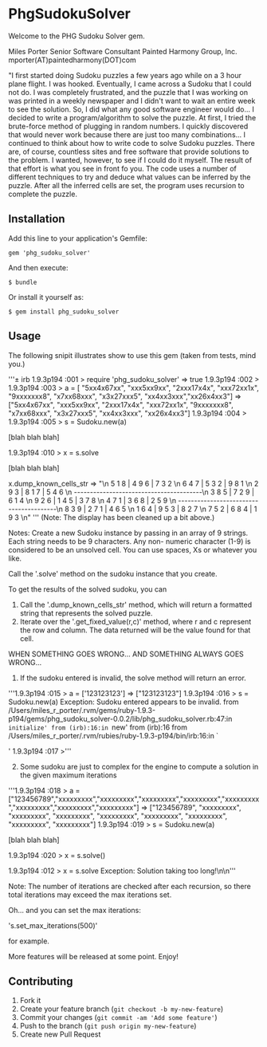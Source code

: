 # PhgSudokuSolver

Welcome to the PHG Sudoku Solver gem.

Miles Porter
Senior Software Consultant
Painted Harmony Group, Inc.
mporter(AT)paintedharmony(DOT)com

"I first started doing Sudoku puzzles a few years ago while on a 3 hour plane flight. I was hooked. Eventually, I came
across a Sudoku that I could not do. I was completely frustrated, and the puzzle that I was working on was printed in a
weekly newspaper and I didn't want to wait an entire week to see the solution. So, I did what any good software engineer
would do... I decided to write a program/algorithm to solve the puzzle. At first, I tried the brute-force method of
plugging in random numbers. I quickly discovered that would never work because there are just too many combinations...
I continued to think about how to write code to solve Sudoku puzzles. There are, of course, countless sites and free
software that provide solutions to the problem. I wanted, however, to see if I could do it myself. The result of that
effort is what you see in front fo you. The code uses a number of different techniques to try and deduce what values
can be inferred by the puzzle. After all the inferred cells are set, the program uses recursion to complete the puzzle.
## Installation

Add this line to your application's Gemfile:

    gem 'phg_sudoku_solver'

And then execute:

    $ bundle

Or install it yourself as:

    $ gem install phg_sudoku_solver

## Usage

The following snipit illustrates show to use this gem (taken from tests, mind you.)

'''± irb
1.9.3p194 :001 > require 'phg_sudoku_solver'
 => true
1.9.3p194 :002 >
1.9.3p194 :003 >   a = [ "5xx4x67xx", "xxx5xx9xx", "2xxx17x4x", "xxx72xx1x", "9xxxxxxx8", "x7xx68xxx", "x3x27xxx5", "xx4xx3xxx","xx26x4xx3"]
 => ["5xx4x67xx", "xxx5xx9xx", "2xxx17x4x", "xxx72xx1x", "9xxxxxxx8", "x7xx68xxx", "x3x27xxx5", "xx4xx3xxx", "xx26x4xx3"]
1.9.3p194 :004 >
1.9.3p194 :005 >   s = Sudoku.new(a)

[blah blah blah]

1.9.3p194 :010 > x = s.solve

[blah blah blah]

x.dump_known_cells_str
 => "\\n  5   1   8 |   4   9   6 |   7   3   2 \\n
          6   4   7 |   5   3   2 |   9   8   1 \\n
          2   9   3 |   8   1   7 |   5   4   6 \\n
          ----------------------------------------\\n
          3   8   5 |   7   2   9 |   6   1   4 \\n
          9   2   6 |   1   4   5 |   3   7   8 \\n
          4   7   1 |   3   6   8 |   2   5   9 \\n
          ----------------------------------------\\n
          8   3   9 |   2   7   1 |   4   6   5 \\n
          1   6   4 |   9   5   3 |   8   2   7 \\n
          7   5   2 |   6   8   4 |   1   9   3 \\n"
'''
        (Note:  The display has been cleaned up a bit above.)

Notes:
  Create a new Sudoku instance by passing in an array of 9 strings.  Each string needs to be 9 characters.  Any non-
  numeric character (1-9) is considered to be an unsolved cell.  You can use spaces, Xs or whatever you like.

  Call the '.solve' method on the sudoku instance that you create.

  To get the results of the solved sudoku, you can
  1)  Call the '.dump_known_cells_str' method, which will return a formatted string that represents the solved puzzle.
  2)  Iterate over the '.get_fixed_value(r,c)' method, where r and c represent the row and column.  The data returned
      will be the value found for that cell.

  WHEN SOMETHING GOES WRONG...  AND SOMETHING ALWAYS GOES WRONG...

  1.  If the sudoku entered is invalid, the solve method will return an error.

 '''1.9.3p194 :015 > a = ['123123123']
  => ["123123123"]
 1.9.3p194 :016 > s = Sudoku.new(a)
 Exception: Sudoku entered appears to be invalid.
 	from /Users/miles_r_porter/.rvm/gems/ruby-1.9.3-p194/gems/phg_sudoku_solver-0.0.2/lib/phg_sudoku_solver.rb:47:in `initialize'
 	from (irb):16:in `new'
 	from (irb):16
 	from /Users/miles_r_porter/.rvm/rubies/ruby-1.9.3-p194/bin/irb:16:in `<main>'
 1.9.3p194 :017 >'''

  2.  Some sudoku are just to complex for the engine to compute a solution in the given maximum iterations

  '''1.9.3p194 :018 >   a = ["123456789","xxxxxxxxx","xxxxxxxxx","xxxxxxxxx","xxxxxxxxx","xxxxxxxxx","xxxxxxxxx","xxxxxxxxx","xxxxxxxxx"]
   => ["123456789", "xxxxxxxxx", "xxxxxxxxx", "xxxxxxxxx", "xxxxxxxxx", "xxxxxxxxx", "xxxxxxxxx", "xxxxxxxxx", "xxxxxxxxx"]
  1.9.3p194 :019 > s = Sudoku.new(a)

  [blah blah blah]

  1.9.3p194 :020 > x = s.solve()

  1.9.3p194 :012 > x = s.solve
  Exception: Solution taking too long!\n\n'''

  Note:  The number of iterations are checked after each recursion, so there total iterations may exceed the max
  iterations set.

  Oh...  and you can set the max iterations:

  's.set_max_iterations(500)'

  for example.

  More features will be released at some point.  Enjoy!


## Contributing

1. Fork it
2. Create your feature branch (`git checkout -b my-new-feature`)
3. Commit your changes (`git commit -am 'Add some feature'`)
4. Push to the branch (`git push origin my-new-feature`)
5. Create new Pull Request

